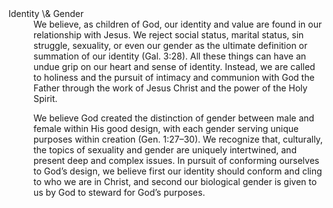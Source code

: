 ---
---
<dt>Identity \& Gender</dt>
<dd>
We believe, as children of God, our identity and value are found in our relationship with Jesus. We reject social status, marital status, sin struggle, sexuality, or even our gender as the ultimate definition or summation of our identity (Gal. 3:28). All these things can have an undue grip on our heart and sense of identity. Instead, we are called to holiness and the pursuit of intimacy and communion with God the Father through the work of Jesus Christ and the power of the Holy Spirit.

We believe God created the distinction of gender between male and female within His good design, with each gender serving unique purposes within creation (Gen. 1:27–30). We recognize that, culturally, the topics of sexuality and gender are uniquely intertwined, and present deep and complex issues. In pursuit of conforming ourselves to God’s design, we believe first our identity should conform and cling to who we are in Christ, and second our biological gender is given to us by God to steward for God’s purposes.
</dd>
